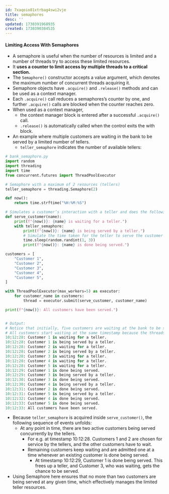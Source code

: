 ```yaml
---
id: 7xaqoio81xtrbag4swi2vje
title: semaphores
desc: ''
updated: 1730391968935
created: 1730390384535
---
```




#### Limiting Access With Semaphores

- A semaphore is useful when the number of resources is limited and a number of threads try to access these limited resources. 
- It **uses a counter to limit access by multiple threads to a critical section.** 
- The `Semaphore()` constructor accepts a value argument, which denotes the maximum number of concurrent threads acquiring it.
- Semaphore objects have `.acquire()` and `.release()` methods and can be used as a context manager.
- Each `.acquire()` call reduces a semaphores’s counter by one, and further `.acquire()` calls are blocked when the counter reaches zero.
- When used as a context manager, 
  - the context manager block is entered after a successful `.acquire()` call. 
  - `.release()` is automatically called when the control exits the with block.
- An example where multiple customers are waiting in the bank to be served by a limited number of tellers.
  - `teller_semaphore` indicates the number of available tellers:

``` py
# bank_semaphore.py
import random
import threading
import time
from concurrent.futures import ThreadPoolExecutor

# Semaphore with a maximum of 2 resources (tellers)
teller_semaphore = threading.Semaphore(2)

def now():
    return time.strftime("%H:%M:%S")

# Simulates a customer’s interaction with a teller and does the following:
def serve_customer(name):
    print(f"{now()}: {name} is waiting for a teller.")
    with teller_semaphore:
        print(f"{now()}: {name} is being served by a teller.")
        # Simulate the time taken for the teller to serve the customer
        time.sleep(random.randint(1, 3))
        print(f"{now()}: {name} is done being served.")

customers = [
    "Customer 1",
    "Customer 2",
    "Customer 3",
    "Customer 4",
    "Customer 5",
]

with ThreadPoolExecutor(max_workers=5) as executor:
    for customer_name in customers:
        thread = executor.submit(serve_customer, customer_name)

print(f"{now()}: All customers have been served.")


# Output:
# Notice that initially, five customers are waiting at the bank to be served by tellers. 
# All customers start waiting at the same timestamp because the threads are created at roughly the same time.
10:12:28: Customer 1 is waiting for a teller.
10:12:28: Customer 1 is being served by a teller.
10:12:28: Customer 2 is waiting for a teller.
10:12:28: Customer 2 is being served by a teller.
10:12:28: Customer 3 is waiting for a teller.
10:12:28: Customer 4 is waiting for a teller.
10:12:28: Customer 5 is waiting for a teller.
10:12:29: Customer 1 is done being served.
10:12:29: Customer 3 is being served by a teller.
10:12:30: Customer 3 is done being served.
10:12:30: Customer 4 is being served by a teller.
10:12:31: Customer 2 is done being served.
10:12:31: Customer 5 is being served by a teller.
10:12:32: Customer 4 is done being served.
10:12:33: Customer 5 is done being served.
10:12:33: All customers have been served.
```

- Because `teller_semaphore` is acquired inside `serve_customer()`, the following sequence of events unfolds:
  - At any point in time, there are two active customers being served concurrently by the tellers. 
    - For e.g. at timestamp 10:12:28. Customers 1 and 2 are chosen for service by the tellers, and the other customers have to wait.
    - Remaining customers keep waiting and are admitted one at a time whenever an existing customer is done being served. 
      - At timestamp 10:12:29, Customer 1 is done being served. This frees up a teller, and Customer 3, who was waiting, gets the chance to be served.
- Using Semaphore here ensures that no more than two customers are being served at any given time, which effectively manages the limited teller resources.
